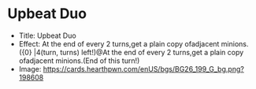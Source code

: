 # Upbeat Duo
- Title:  Upbeat Duo
- Effect:  At the end of every 2 turns,get a plain copy ofadjacent minions.({0} |4(turn, turns) left!)@At the end of every 2 turns,get a plain copy ofadjacent minions.(End of this turn!)
- Image:  https://cards.hearthpwn.com/enUS/bgs/BG26_199_G_bg.png?198608
